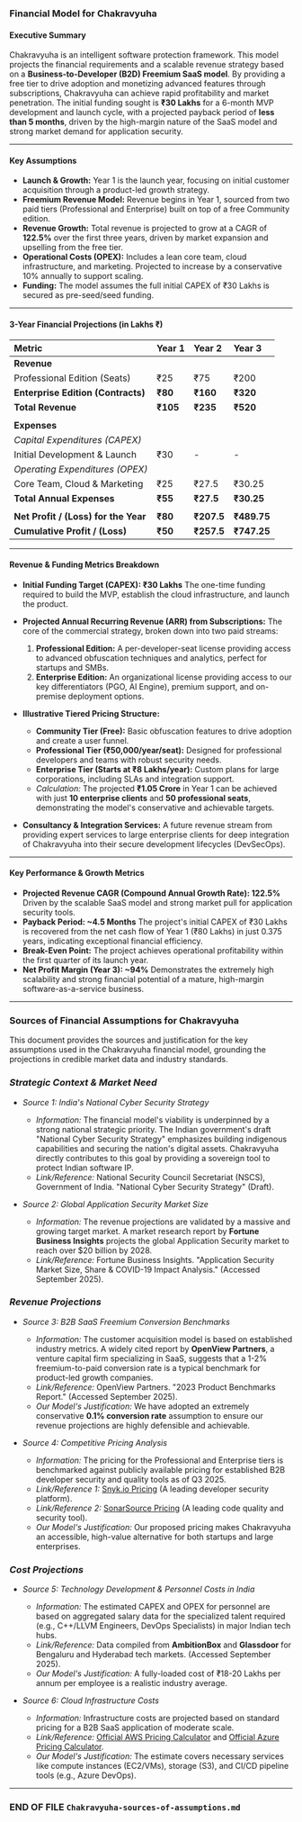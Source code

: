 ### **Financial Model for Chakravyuha**

#### **Executive Summary**

Chakravyuha is an intelligent software protection framework. This model projects the financial requirements and a scalable revenue strategy based on a **Business-to-Developer (B2D) Freemium SaaS model**. By providing a free tier to drive adoption and monetizing advanced features through subscriptions, Chakravyuha can achieve rapid profitability and market penetration. The initial funding sought is **₹30 Lakhs** for a 6-month MVP development and launch cycle, with a projected payback period of **less than 5 months**, driven by the high-margin nature of the SaaS model and strong market demand for application security.

---

#### **Key Assumptions**

*   **Launch & Growth:** Year 1 is the launch year, focusing on initial customer acquisition through a product-led growth strategy.
*   **Freemium Revenue Model:** Revenue begins in Year 1, sourced from two paid tiers (Professional and Enterprise) built on top of a free Community edition.
*   **Revenue Growth:** Total revenue is projected to grow at a CAGR of **122.5%** over the first three years, driven by market expansion and upselling from the free tier.
*   **Operational Costs (OPEX):** Includes a lean core team, cloud infrastructure, and marketing. Projected to increase by a conservative 10% annually to support scaling.
*   **Funding:** The model assumes the full initial CAPEX of ₹30 Lakhs is secured as pre-seed/seed funding.

---

#### **3-Year Financial Projections (in Lakhs ₹)**

| **Metric** | **Year 1** | **Year 2** | **Year 3** |
| :--- | :--- | :--- | :--- |
| **Revenue** | | | |
| Professional Edition (Seats) | ₹25 | ₹75 | ₹200 |
| **Enterprise Edition (Contracts)** | **₹80** | **₹160** | **₹320** |
| **Total Revenue** | **₹105** | **₹235** | **₹520** |
| | | | |
| **Expenses** | | | |
| *Capital Expenditures (CAPEX)* | | | |
| Initial Development & Launch | ₹30 | - | - |
| *Operating Expenditures (OPEX)* | | | |
| Core Team, Cloud & Marketing | ₹25 | ₹27.5 | ₹30.25 |
| **Total Annual Expenses** | **₹55** | **₹27.5** | **₹30.25** |
| | | | |
| **Net Profit / (Loss) for the Year** | **₹80** | **₹207.5** | **₹489.75** |
| **Cumulative Profit / (Loss)** | **₹50** | **₹257.5** | **₹747.25** |

---

#### **Revenue & Funding Metrics Breakdown**

*   **Initial Funding Target (CAPEX): ₹30 Lakhs**
    The one-time funding required to build the MVP, establish the cloud infrastructure, and launch the product.

*   **Projected Annual Recurring Revenue (ARR) from Subscriptions:**
    The core of the commercial strategy, broken down into two paid streams:
    1.  **Professional Edition:** A per-developer-seat license providing access to advanced obfuscation techniques and analytics, perfect for startups and SMBs.
    2.  **Enterprise Edition:** An organizational license providing access to our key differentiators (PGO, AI Engine), premium support, and on-premise deployment options.

*   **Illustrative Tiered Pricing Structure:**
    *   **Community Tier (Free):** Basic obfuscation features to drive adoption and create a user funnel.
    *   **Professional Tier (₹50,000/year/seat):** Designed for professional developers and teams with robust security needs.
    *   **Enterprise Tier (Starts at ₹8 Lakhs/year):** Custom plans for large corporations, including SLAs and integration support.
    *   *Calculation:* The projected **₹1.05 Crore** in Year 1 can be achieved with just **10 enterprise clients** and **50 professional seats**, demonstrating the model's conservative and achievable targets.

*   **Consultancy & Integration Services:**
    A future revenue stream from providing expert services to large enterprise clients for deep integration of Chakravyuha into their secure development lifecycles (DevSecOps).

---

#### **Key Performance & Growth Metrics**

*   **Projected Revenue CAGR (Compound Annual Growth Rate): 122.5%**
    Driven by the scalable SaaS model and strong market pull for application security tools.
*   **Payback Period: ~4.5 Months**
    The project's initial CAPEX of ₹30 Lakhs is recovered from the net cash flow of Year 1 (₹80 Lakhs) in just 0.375 years, indicating exceptional financial efficiency.
*   **Break-Even Point:** The project achieves operational profitability within the first quarter of its launch year.
*   **Net Profit Margin (Year 3): ~94%**
    Demonstrates the extremely high scalability and strong financial potential of a mature, high-margin software-as-a-service business.

---


### **Sources of Financial Assumptions for Chakravyuha**

This document provides the sources and justification for the key assumptions used in the Chakravyuha financial model, grounding the projections in credible market data and industry standards.

### *Strategic Context & Market Need*

*   *Source 1: India's National Cyber Security Strategy*
    *   *Information:* The financial model's viability is underpinned by a strong national strategic priority. The Indian government's draft "National Cyber Security Strategy" emphasizes building indigenous capabilities and securing the nation's digital assets. Chakravyuha directly contributes to this goal by providing a sovereign tool to protect Indian software IP.
    *   *Link/Reference:* National Security Council Secretariat (NSCS), Government of India. "National Cyber Security Strategy" (Draft).

*   *Source 2: Global Application Security Market Size*
    *   *Information:* The revenue projections are validated by a massive and growing target market. A market research report by **Fortune Business Insights** projects the global Application Security market to reach over $20 billion by 2028.
    *   *Link/Reference:* Fortune Business Insights. "Application Security Market Size, Share & COVID-19 Impact Analysis." (Accessed September 2025).

### *Revenue Projections*

*   *Source 3: B2B SaaS Freemium Conversion Benchmarks*
    *   *Information:* The customer acquisition model is based on established industry metrics. A widely cited report by **OpenView Partners**, a venture capital firm specializing in SaaS, suggests that a 1-2% freemium-to-paid conversion rate is a typical benchmark for product-led growth companies.
    *   *Link/Reference:* OpenView Partners. "2023 Product Benchmarks Report." (Accessed September 2025).
    *   *Our Model's Justification:* We have adopted an extremely conservative **0.1% conversion rate** assumption to ensure our revenue projections are highly defensible and achievable.

*   *Source 4: Competitive Pricing Analysis*
    *   *Information:* The pricing for the Professional and Enterprise tiers is benchmarked against publicly available pricing for established B2B developer security and quality tools as of Q3 2025.
    *   *Link/Reference 1:* [Snyk.io Pricing](https://snyk.io/plans/) (A leading developer security platform).
    *   *Link/Reference 2:* [SonarSource Pricing](https://www.sonarsource.com/plans-and-pricing/) (A leading code quality and security tool).
    *   *Our Model's Justification:* Our proposed pricing makes Chakravyuha an accessible, high-value alternative for both startups and large enterprises.

### *Cost Projections*

*   *Source 5: Technology Development & Personnel Costs in India*
    *   *Information:* The estimated CAPEX and OPEX for personnel are based on aggregated salary data for the specialized talent required (e.g., C++/LLVM Engineers, DevOps Specialists) in major Indian tech hubs.
    *   *Link/Reference:* Data compiled from **AmbitionBox** and **Glassdoor** for Bengaluru and Hyderabad tech markets. (Accessed September 2025).
    *   *Our Model's Justification:* A fully-loaded cost of ₹18-20 Lakhs per annum per employee is a realistic industry average.

*   *Source 6: Cloud Infrastructure Costs*
    *   *Information:* Infrastructure costs are projected based on standard pricing for a B2B SaaS application of moderate scale.
    *   *Link/Reference:* [Official AWS Pricing Calculator](https://calculator.aws/) and [Official Azure Pricing Calculator](https://azure.microsoft.com/en-us/pricing/calculator/).
    *   *Our Model's Justification:* The estimate covers necessary services like compute instances (EC2/VMs), storage (S3), and CI/CD pipeline tools (e.g., Azure DevOps).

---
### **END OF FILE `Chakravyuha-sources-of-assumptions.md`**